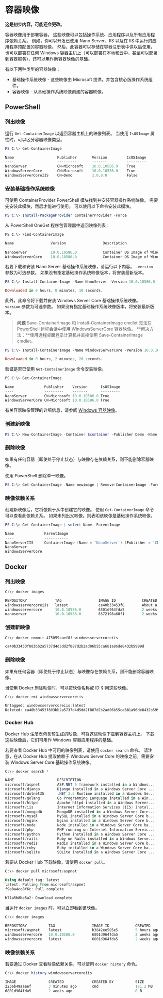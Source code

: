 # 容器映像

**这是初步内容，可能还会更改。**

容器映像用于部署容器。 这些映像可以包括操作系统、应用程序以及所有应用程序依赖关系。 例如，你可以开发已使用 Nano Server、IIS 以及在 IIS 中运行的应用程序预配置的容器映像。 然后，此容器可以存储在容器注册表中供以后使用，也可以部署在任何 Windows 容器主机上（可以部署在本地和云中，甚至可以部署到容器服务），还可以用作新容器映像的基础。

有以下两种类型的容器映像：

- 基础操作系统映像 - 这些映像由 Microsoft 提供，并包含核心版操作系统组件。
- 容器映像 - 从基础操作系统映像创建的容器映像。

## PowerShell

### 列出映像

运行 `Get-ContainerImage` 以返回容器主机上的映像列表。 当使用 `IsOSImage` 属性时，可以区分容器映像类型。

```powershell
PS C:\> Get-ContainerImage

Name                    Publisher       Version         IsOSImage
----                    ---------       -------         ---------
NanoServer              CN=Microsoft    10.0.10586.0    True
WindowsServerCore       CN=Microsoft    10.0.10586.0    True
WindowsServerCoreIIS    CN=Demo         1.0.0.0         False
```

### 安装基础操作系统映像

可使用 ContainerProvider PowerShell 模块找到并安装容器操作系统映像。 需要先安装此模块，然后才能进行使用。 可以使用以下命令安装此模块。

```powershell
PS C:\> Install-PackageProvider ContainerProvider -Force
```

从 PowerShell OneGet 程序包管理器中返回映像列表：
```powershell
PS C:\> Find-ContainerImage

Name                 Version                 Description
----                 -------                 -----------
NanoServer           10.0.10586.0            Container OS Image of Windows Server 2016 Techn...
WindowsServerCore    10.0.10586.0            Container OS Image of Windows Server 2016 Techn...
```

若要下载和安装 Nano Server 基础操作系统映像，请运行以下内容。 `–version` 参数为可选参数。 如果没有指定基础操作系统映像版本，将安装最新版本。

```powershell
PS C:\> Install-ContainerImage -Name NanoServer -Version 10.0.10586.0

Downloaded in 0 hours, 0 minutes, 10 seconds.
```

此外，此命令将下载并安装 Windows Server Core 基础操作系统映像。 `–version` 参数为可选参数。 如果没有指定基础操作系统映像版本，将安装最新版本。

>**问题** Save-ContainerImage 和 Install-ContainerImage cmdlet 无法在 PowerShell 远程会话中使用 WindowsServerCore 容器映像。 **解决方法：**使用远程桌面登录计算机并直接使用 Save-ContainerImage cmdlet。

```powershell
PS C:\> Install-ContainerImage -Name WindowsServerCore -Version 10.0.10586.0

Downloaded in 0 hours, 2 minutes, 28 seconds.
```

验证是否已使用 `Get-ContainerImage` 命令安装映像。

```powershell
PS C:\> Get-ContainerImage

Name              Publisher    Version      IsOSImage
----              ---------    -------      ---------
NanoServer        CN=Microsoft 10.0.10586.0 True
WindowsServerCore CN=Microsoft 10.0.10586.0 True
```
有关容器映像管理的详细信息，请参阅 [Windows 容器映像](../management/manage_images.md)。

### 创建新映像

```powershell
PS C:\> New-ContainerImage -Container $container -Publisher Demo -Name DemoImage -Version 1.0
```

### 删除映像

如果有任何容器（即使处于停止状态）与映像存在依赖关系，则不能删除容器映像。

使用 PowerShell 删除单一映像。

```powershell
PS C:\> Get-ContainerImage -Name newimage | Remove-ContainerImage -Force
```

### 映像依赖关系

创建新映像后，它将依赖于从中创建它的映像。 使用 `Get-ContainerImage` 命令可以查看此依赖关系。 如果未列出父映像，则表明该映像是基础操作系统映像。

```powershell
PS C:\> Get-ContainerImage | select Name, ParentImage

Name              ParentImage
----              -----------
NanoServerIIS     ContainerImage (Name = 'NanoServer') [Publisher = 'CN=Microsoft', Version = '10.0.10586.0']
NanoServer
WindowsServerCore
```

## Docker

### 列出映像

```powershell
C:\> docker images

REPOSITORY             TAG                 IMAGE ID            CREATED              VIRTUAL SIZE
windowsservercoreiis   latest              ca40b33453f8        About a minute ago   44.88 MB
windowsservercore      10.0.10586.0        6801d964fda5        2 weeks ago          0 B
nanoserver             10.0.10586.0        8572198a60f1        2 weeks ago          0 B
```

### 创建新映像

```powershell
C:\> docker commit 475059caef8f windowsservercoreiis

ca40b33453f803bb2a5737d4d5dd2f887d2b2ad06b55ca681a96de8432b5999d
```

### 删除映像

如果有任何容器（即使处于停止状态）与映像存在依赖关系，则不能删除容器映像。

当使用 Docker 删除映像时，可以按映像名称或 ID 引用这些映像。

```powershell
C:\> docker rmi windowsservercoreiis

Untagged: windowsservercoreiis:latest
Deleted: ca40b33453f803bb2a5737d4d5dd2f887d2b2ad06b55ca681a96de8432b5999d
```

### Docker Hub

Docker Hub 注册表包含预生成的映像，可将这些映像下载到容器主机上。 下载这些映像后，它们可用作 Windows 容器应用程序的基础。

若要查看 Docker Hub 中可用的映像列表，请使用 `docker search` 命令。 请注意，在从 Docker Hub 提取依赖于 Windows Server Core 的映像之前，需要安装 Windows Server Core 基础操作系统映像。

```powershell
C:\> docker search *

NAME                    DESCRIPTION                                     STARS     OFFICIAL   AUTOMATED
microsoft/aspnet        ASP.NET 5 framework installed in a Windows...   1         [OK]       [OK]
microsoft/django        Django installed in a Windows Server Core ...   1                    [OK]
microsoft/dotnet35      .NET 3.5 Runtime installed in a Windows Se...   1         [OK]       [OK]
microsoft/golang        Go Programming Language installed in a Win...   1                    [OK]
microsoft/httpd         Apache httpd installed in a Windows Server...   1                    [OK]
microsoft/iis           Internet Information Services (IIS) instal...   1         [OK]       [OK]
microsoft/mongodb       MongoDB installed in a Windows Server Core...   1                    [OK]
microsoft/mysql         MySQL installed in a Windows Server Core b...   1                    [OK]
microsoft/nginx         Nginx installed in a Windows Server Core b...   1                    [OK]
microsoft/node          Node installed in a Windows Server Core ba...   1                    [OK]
microsoft/php           PHP running on Internet Information Servic...   1                    [OK]
microsoft/python        Python installed in a Windows Server Core ...   1                    [OK]
microsoft/rails         Ruby on Rails installed in a Windows Serve...   1                    [OK]
microsoft/redis         Redis installed in a Windows Server Core b...   1                    [OK]
microsoft/ruby          Ruby installed in a Windows Server Core ba...   1                    [OK]
microsoft/sqlite        SQLite installed in a Windows Server Core ...   1                    [OK]
```

若要从 Docker Hub 下载映像，请使用 `docker pull`。

```powershell
C:\> docker pull microsoft/aspnet

Using default tag: latest
latest: Pulling from microsoft/aspnet
f9e8a4cc8f6c: Pull complete

b71a5b8be5a2: Download complete
```

当运行 `docker images` 时，可以立即看到该映像。

```powershell
C:\> docker images

REPOSITORY          TAG                 IMAGE ID            CREATED             VIRTUAL SIZE
microsoft/aspnet    latest              b3842ee505e5        5 hours ago         101.7 MB
windowsservercore   10.0.10586.0        6801d964fda5        2 weeks ago         0 B
windowsservercore   latest              6801d964fda5        2 weeks ago         0 B
```

### 映像依赖关系

若要通过 Docker 查看映像依赖关系，可以使用 `docker history` 命令。

```powershell
C:\> docker history windowsservercoreiis

IMAGE               CREATED             CREATED BY          SIZE                COMMENT
2236b49aaaef        3 minutes ago       cmd                 171.2 MB
6801d964fda5        2 weeks ago                             0 B
```



<!--HONumber=Jan16_HO1-->
